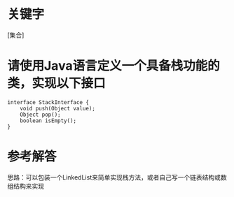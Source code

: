 # 关键字

\[集合\]

# 请使用Java语言定义一个具备栈功能的类，实现以下接口

```
interface StackInterface {
    void push(Object value);
    Object pop();
    boolean isEmpty();
}
```

# 参考解答

思路：可以包装一个LinkedList来简单实现栈方法，或者自己写一个链表结构或数组结构来实现

